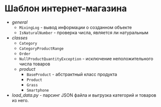 # Шаблон интернет-магазина

+ *general*
    * ``MixingLog`` - вывод информации о созданном объекте
    * ``IsNaturalNumber`` - проверка числа, является ли натуральным
+ *classes*
    * ``Category``
    * ``CategoryProductRange``
    * ``Order``
    * ``NullProductQuantityException`` - исключение неположительного числа товаров
    * *product*
      + ``BaseProduct`` - абстрактный класс продукта
      + ``Product``
      + ``Grass``
      + ``Smartphone``
+ *load_data.py* - парсинг JSON файла и выгрузка категорий и товаров из него.
